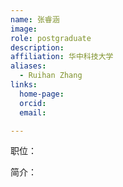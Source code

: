 ```yaml
---
name: 张睿涵
image: 
role: postgraduate
description: 
affiliation: 华中科技大学
aliases:
  - Ruihan Zhang
links:
  home-page: 
  orcid: 
  email: 

---
```


职位：

简介：
